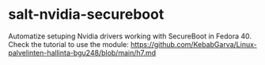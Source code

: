 # salt-nvidia-secureboot
Automatize setuping Nvidia drivers working with SecureBoot in Fedora 40. Check the tutorial to use the module: https://github.com/KebabGarva/Linux-palvelinten-hallinta-bgu248/blob/main/h7.md 

